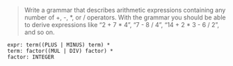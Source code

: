 > Write a grammar that describes arithmetic expressions containing any number of +, -, *, or / operators. With the
> grammar you should be able to derive expressions like “2 + 7 * 4”, “7 - 8 / 4”, “14 + 2 * 3 - 6 / 2”, and so on.

```
expr: term((PLUS | MINUS) term) *
term: factor((MUL | DIV) factor) *
factor: INTEGER
```